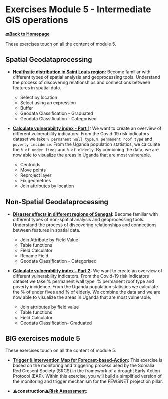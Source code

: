 # Exercises Module 5 - Intermediate GIS operations

__🔙[Back to Homepage](/content/intro.md)__

These exercises touch on all the content of module 5.

## Spatial Geodataprocessing

* __[Healthsite distribution in Saint Louis region](/content/Modul_5/en_qgis_spatial_tools_ex1.md):__ Become familiar with different types of spatial analysis and geoprocessing tools. Understand the process of discovering relationships and connections between features in spatial data.
    * Select by location
    * Select using an expression
    * Buffer
    * Geodata Classification - Graduated
    * Geodata Classification - Categorised

* __[Calculate vulnerability index - Part 1](/content/Modul_5/en_qgis_spatial_tools_ex2.md):__ We want to create an overview of different vulnerability indicators. From the Covid-19 risk indicators dataset we take `% permanent wall type`, `% permanent roof type` and `poverty incidence`. From the Uganda population statistics, we calculate the `% of under fives` and `% of elderly`. By combining the data, we are now able to visualize the areas in Uganda that are most vulnerable.
    * Centroids
    * Move points
    * Reproject layer 
    * Fix geometries
    * Join attributes by location

## Non-Spatial Geodataprocessing

* __[Disaster effects in different regions of Senegal](/content/Modul_5/en_qgis_non_spatial_tools_ex1.md):__ Become familiar with different types of non-spatial analysis and geoprocessing tools. Understand the process of discovering relationships and connections between features in spatial data.
    * Join Attribute by Field Value
    * Table functions
    * Field Calculator
    * Rename Field
    * Geodata Classification - Categorised

* __[Calculate vulnerability index - Part 2](/content/Modul_5/en_qgis_non_spatial_tools_ex2.md):__ We want to create an overview of different vulnerability indicators. From the Covid-19 risk indicators dataset we take % permanent wall type, % permanent roof type and poverty incidence. From the Uganda population statistics we calculate the % of under fives and % of elderly. We combine the data and we are now able to visualize the areas in Uganda that are most vulnerable.
    * Join attributes by field value
    * Table functions
    * Field Calculator
    * Geodata Classification- Graduated


## BIG exercises module 5

These exercises touch on all the content of module 5. 

* __[Trigger & Intervention Map for Forecast-based-Action](/content/Modul_5/en_qgis_modul_5_ex2.md):__ This exercise is based on the monitoring and triggering process used by the Somalia Red Cresent Society (SRCS) in the framework of a drought Early Action Protocol (EAP).
Within this exercise, you will build a simplified version of the monitoring and trigger mechanism for the FEWSNET projection pillar. 

*  __⚠️construction⚠️[Risk Assessment](/content/Modul_5/en_qgis_modul_5_ex1.md):__ 